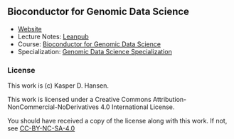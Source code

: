 ## Bioconductor for Genomic Data Science

* [Website](http://kasperdanielhansen.github.io/genbioconductor/)
* Lecture Notes: [Leanpub](https://leanpub.com/bioconductor/)
* Course: [Bioconductor for Genomic Data Science](https://www.coursera.org/learn/bioconductor)
* Specialization: [Genomic Data Science Specialization](https://www.coursera.org/specializations/genomic-data-science)

### License

This work is (c) Kasper D. Hansen.

This work is licensed under a Creative Commons Attribution-NonCommercial-NoDerivatives 4.0 International License.

You should have received a copy of the license along with this
work. If not, see [CC-BY-NC-SA-4.0](http://creativecommons.org/licenses/by-nc-nd/4.0/)



